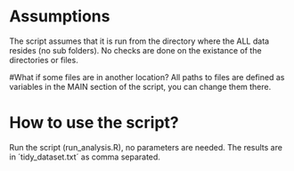 # Assumptions
The script assumes that it is run from the directory where the ALL data resides (no sub folders). No checks are done on the existance of the directories or files.

#What if some files are in another location?
All paths to files are defined as variables in the MAIN section of the script, you can change them there.

# How to use the script?
Run the script (run_analysis.R), no parameters are needed. The results are in ´tidy_dataset.txt´ as comma separated.



  

